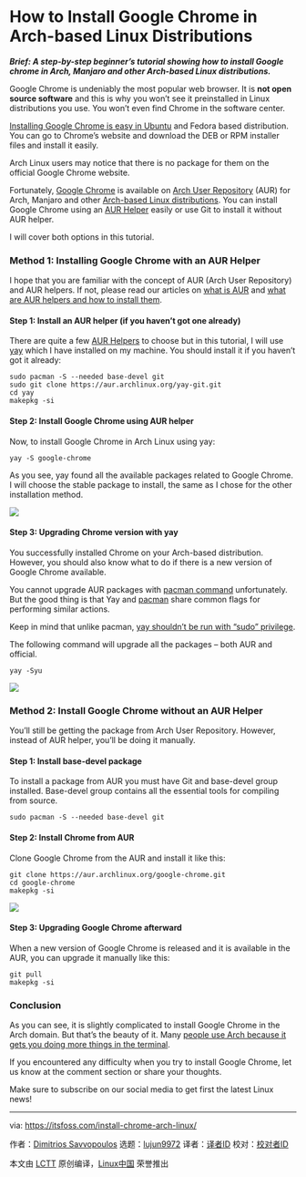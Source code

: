 [#]: collector: (lujun9972)
[#]: translator: ( )
[#]: reviewer: ( )
[#]: publisher: ( )
[#]: url: ( )
[#]: subject: (How to Install Google Chrome in Arch-based Linux Distributions)
[#]: via: (https://itsfoss.com/install-chrome-arch-linux/)
[#]: author: (Dimitrios Savvopoulos https://itsfoss.com/author/dimitrios/)

How to Install Google Chrome in Arch-based Linux Distributions
======

_**Brief: A step-by-step beginner’s tutorial showing how to install Google chrome in Arch, Manjaro and other Arch-based Linux distributions.**_

Google Chrome is undeniably the most popular web browser. It is **not open source software** and this is why you won’t see it preinstalled in Linux distributions you use. You won’t even find Chrome in the software center.

[Installing Google Chrome is easy in Ubuntu][1] and Fedora based distribution. You can go to Chrome’s website and download the DEB or RPM installer files and install it easily.

Arch Linux users may notice that there is no package for them on the official Google Chrome website.

Fortunately, [Google Chrome][2] is available on [Arch User Repository][3] (AUR) for Arch, Manjaro and other [Arch-based Linux distributions][4]. You can install Google Chrome using an [AUR Helper][5] easily or use Git to install it without AUR helper.

I will cover both options in this tutorial.

### Method 1: Installing Google Chrome with an AUR Helper

I hope that you are familiar with the concept of AUR (Arch User Repository) and AUR helpers. If not, please read our articles on [what is AUR][3] and [what are AUR helpers and how to install them][5].

#### Step 1: Install an AUR helper (if you haven’t got one already)

There are quite a few [AUR Helpers][5] to choose but in this tutorial, I will use [yay][6] which I have installed on my machine. You should install it if you haven’t got it already:

```
sudo pacman -S --needed base-devel git
sudo git clone https://aur.archlinux.org/yay-git.git
cd yay
makepkg -si
```

#### Step 2: Install Google Chrome using AUR helper

Now, to install Google Chrome in Arch Linux using yay:

```
yay -S google-chrome
```

As you see, yay found all the available packages related to Google Chrome. I will choose the stable package to install, the same as I chose for the other installation method.

![][7]

#### Step 3: Upgrading Chrome version with yay

You successfully installed Chrome on your Arch-based distribution. However, you should also know what to do if there is a new version of Google Chrome available.

You cannot upgrade AUR packages with [pacman command][8] unfortunately. But the good thing is that Yay and [pacman][8] share common flags for performing similar actions.

Keep in mind that unlike pacman, [yay shouldn’t be run with “sudo” privilege][9].

The following command will upgrade all the packages – both AUR and official.

```
yay -Syu
```

![][10]

### Method 2: Install Google Chrome without an AUR Helper

You’ll still be getting the package from Arch User Repository. However, instead of AUR helper, you’ll be doing it manually.

#### Step 1: Install base-devel package

To install a package from AUR you must have Git and base-devel group installed. Base-devel group contains all the essential tools for compiling from source.

```
sudo pacman -S --needed base-devel git
```

#### Step 2: Install Chrome from AUR

Clone Google Chrome from the AUR and install it like this:

```
git clone https://aur.archlinux.org/google-chrome.git
cd google-chrome
makepkg -si
```

![][11]

#### Step 3: Upgrading Google Chrome afterward

When a new version of Google Chrome is released and it is available in the AUR, you can upgrade it manually like this:

```
git pull
makepkg -si
```

### Conclusion

As you can see, it is slightly complicated to install Google Chrome in the Arch domain. But that’s the beauty of it. Many [people use Arch because it gets you doing more things in the terminal][12].

If you encountered any difficulty when you try to install Google Chrome, let us know at the comment section or share your thoughts.

Make sure to subscribe on our social media to get first the latest Linux news!

--------------------------------------------------------------------------------

via: https://itsfoss.com/install-chrome-arch-linux/

作者：[Dimitrios Savvopoulos][a]
选题：[lujun9972][b]
译者：[译者ID](https://github.com/译者ID)
校对：[校对者ID](https://github.com/校对者ID)

本文由 [LCTT](https://github.com/LCTT/TranslateProject) 原创编译，[Linux中国](https://linux.cn/) 荣誉推出

[a]: https://itsfoss.com/author/dimitrios/
[b]: https://github.com/lujun9972
[1]: https://itsfoss.com/install-chrome-ubuntu/
[2]: https://aur.archlinux.org/packages/google-chrome/
[3]: https://itsfoss.com/aur-arch-linux/
[4]: https://itsfoss.com/arch-based-linux-distros/
[5]: https://itsfoss.com/best-aur-helpers/
[6]: https://github.com/Jguer/yay
[7]: https://i0.wp.com/itsfoss.com/wp-content/uploads/2020/07/yay-S-google-chrome.png?ssl=1
[8]: https://itsfoss.com/pacman-command/
[9]: https://forum.manjaro.org/t/can-using-the-yay-aur-helper-without-sudo-become-a-bad-habit-when-installing-packages/71014/2
[10]: https://i1.wp.com/itsfoss.com/wp-content/uploads/2020/07/yay-Syu.png?ssl=1
[11]: https://i2.wp.com/itsfoss.com/wp-content/uploads/2020/07/chrome-git-clone.png?ssl=1
[12]: https://itsfoss.com/why-arch-linux/
